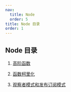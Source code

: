 ```yaml
---
nav:
  title: Node
  order: 5
title: Node 目录
order: 1
---
```


## Node 目录

1. [高阶函数](/node/01)

2. [函数柯里化](/node/02)

3. [观察者模式和发布订阅模式](/node/03)